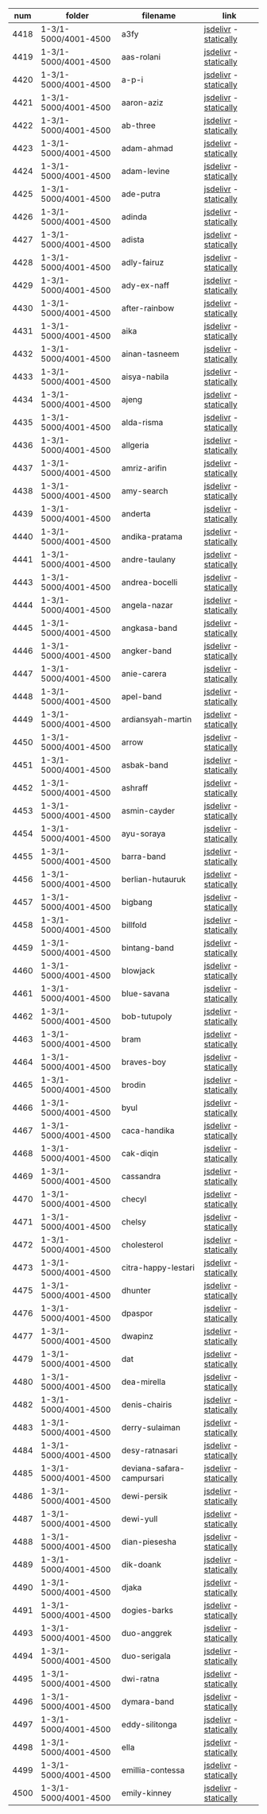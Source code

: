 |  num  | folder | filename | link |
|-------|--------|----------|------|
|4418|1-3/1-5000/4001-4500|a3fy|[jsdelivr](https://cdn.jsdelivr.net/gh/dbchord/png-old-a-600x600_1-3/1-5000/4001-4500/a3fy.png) - [statically](https://cdn.statically.io/gh/dbchord/png-old-a-600x600_1-3/img/1-5000/4001-4500/a3fy.png)|
|4419|1-3/1-5000/4001-4500|aas-rolani|[jsdelivr](https://cdn.jsdelivr.net/gh/dbchord/png-old-a-600x600_1-3/1-5000/4001-4500/aas-rolani.png) - [statically](https://cdn.statically.io/gh/dbchord/png-old-a-600x600_1-3/img/1-5000/4001-4500/aas-rolani.png)|
|4420|1-3/1-5000/4001-4500|a-p-i|[jsdelivr](https://cdn.jsdelivr.net/gh/dbchord/png-old-a-600x600_1-3/1-5000/4001-4500/a-p-i.png) - [statically](https://cdn.statically.io/gh/dbchord/png-old-a-600x600_1-3/img/1-5000/4001-4500/a-p-i.png)|
|4421|1-3/1-5000/4001-4500|aaron-aziz|[jsdelivr](https://cdn.jsdelivr.net/gh/dbchord/png-old-a-600x600_1-3/1-5000/4001-4500/aaron-aziz.png) - [statically](https://cdn.statically.io/gh/dbchord/png-old-a-600x600_1-3/img/1-5000/4001-4500/aaron-aziz.png)|
|4422|1-3/1-5000/4001-4500|ab-three|[jsdelivr](https://cdn.jsdelivr.net/gh/dbchord/png-old-a-600x600_1-3/1-5000/4001-4500/ab-three.png) - [statically](https://cdn.statically.io/gh/dbchord/png-old-a-600x600_1-3/img/1-5000/4001-4500/ab-three.png)|
|4423|1-3/1-5000/4001-4500|adam-ahmad|[jsdelivr](https://cdn.jsdelivr.net/gh/dbchord/png-old-a-600x600_1-3/1-5000/4001-4500/adam-ahmad.png) - [statically](https://cdn.statically.io/gh/dbchord/png-old-a-600x600_1-3/img/1-5000/4001-4500/adam-ahmad.png)|
|4424|1-3/1-5000/4001-4500|adam-levine|[jsdelivr](https://cdn.jsdelivr.net/gh/dbchord/png-old-a-600x600_1-3/1-5000/4001-4500/adam-levine.png) - [statically](https://cdn.statically.io/gh/dbchord/png-old-a-600x600_1-3/img/1-5000/4001-4500/adam-levine.png)|
|4425|1-3/1-5000/4001-4500|ade-putra|[jsdelivr](https://cdn.jsdelivr.net/gh/dbchord/png-old-a-600x600_1-3/1-5000/4001-4500/ade-putra.png) - [statically](https://cdn.statically.io/gh/dbchord/png-old-a-600x600_1-3/img/1-5000/4001-4500/ade-putra.png)|
|4426|1-3/1-5000/4001-4500|adinda|[jsdelivr](https://cdn.jsdelivr.net/gh/dbchord/png-old-a-600x600_1-3/1-5000/4001-4500/adinda.png) - [statically](https://cdn.statically.io/gh/dbchord/png-old-a-600x600_1-3/img/1-5000/4001-4500/adinda.png)|
|4427|1-3/1-5000/4001-4500|adista|[jsdelivr](https://cdn.jsdelivr.net/gh/dbchord/png-old-a-600x600_1-3/1-5000/4001-4500/adista.png) - [statically](https://cdn.statically.io/gh/dbchord/png-old-a-600x600_1-3/img/1-5000/4001-4500/adista.png)|
|4428|1-3/1-5000/4001-4500|adly-fairuz|[jsdelivr](https://cdn.jsdelivr.net/gh/dbchord/png-old-a-600x600_1-3/1-5000/4001-4500/adly-fairuz.png) - [statically](https://cdn.statically.io/gh/dbchord/png-old-a-600x600_1-3/img/1-5000/4001-4500/adly-fairuz.png)|
|4429|1-3/1-5000/4001-4500|ady-ex-naff|[jsdelivr](https://cdn.jsdelivr.net/gh/dbchord/png-old-a-600x600_1-3/1-5000/4001-4500/ady-ex-naff.png) - [statically](https://cdn.statically.io/gh/dbchord/png-old-a-600x600_1-3/img/1-5000/4001-4500/ady-ex-naff.png)|
|4430|1-3/1-5000/4001-4500|after-rainbow|[jsdelivr](https://cdn.jsdelivr.net/gh/dbchord/png-old-a-600x600_1-3/1-5000/4001-4500/after-rainbow.png) - [statically](https://cdn.statically.io/gh/dbchord/png-old-a-600x600_1-3/img/1-5000/4001-4500/after-rainbow.png)|
|4431|1-3/1-5000/4001-4500|aika|[jsdelivr](https://cdn.jsdelivr.net/gh/dbchord/png-old-a-600x600_1-3/1-5000/4001-4500/aika.png) - [statically](https://cdn.statically.io/gh/dbchord/png-old-a-600x600_1-3/img/1-5000/4001-4500/aika.png)|
|4432|1-3/1-5000/4001-4500|ainan-tasneem|[jsdelivr](https://cdn.jsdelivr.net/gh/dbchord/png-old-a-600x600_1-3/1-5000/4001-4500/ainan-tasneem.png) - [statically](https://cdn.statically.io/gh/dbchord/png-old-a-600x600_1-3/img/1-5000/4001-4500/ainan-tasneem.png)|
|4433|1-3/1-5000/4001-4500|aisya-nabila|[jsdelivr](https://cdn.jsdelivr.net/gh/dbchord/png-old-a-600x600_1-3/1-5000/4001-4500/aisya-nabila.png) - [statically](https://cdn.statically.io/gh/dbchord/png-old-a-600x600_1-3/img/1-5000/4001-4500/aisya-nabila.png)|
|4434|1-3/1-5000/4001-4500|ajeng|[jsdelivr](https://cdn.jsdelivr.net/gh/dbchord/png-old-a-600x600_1-3/1-5000/4001-4500/ajeng.png) - [statically](https://cdn.statically.io/gh/dbchord/png-old-a-600x600_1-3/img/1-5000/4001-4500/ajeng.png)|
|4435|1-3/1-5000/4001-4500|alda-risma|[jsdelivr](https://cdn.jsdelivr.net/gh/dbchord/png-old-a-600x600_1-3/1-5000/4001-4500/alda-risma.png) - [statically](https://cdn.statically.io/gh/dbchord/png-old-a-600x600_1-3/img/1-5000/4001-4500/alda-risma.png)|
|4436|1-3/1-5000/4001-4500|allgeria|[jsdelivr](https://cdn.jsdelivr.net/gh/dbchord/png-old-a-600x600_1-3/1-5000/4001-4500/allgeria.png) - [statically](https://cdn.statically.io/gh/dbchord/png-old-a-600x600_1-3/img/1-5000/4001-4500/allgeria.png)|
|4437|1-3/1-5000/4001-4500|amriz-arifin|[jsdelivr](https://cdn.jsdelivr.net/gh/dbchord/png-old-a-600x600_1-3/1-5000/4001-4500/amriz-arifin.png) - [statically](https://cdn.statically.io/gh/dbchord/png-old-a-600x600_1-3/img/1-5000/4001-4500/amriz-arifin.png)|
|4438|1-3/1-5000/4001-4500|amy-search|[jsdelivr](https://cdn.jsdelivr.net/gh/dbchord/png-old-a-600x600_1-3/1-5000/4001-4500/amy-search.png) - [statically](https://cdn.statically.io/gh/dbchord/png-old-a-600x600_1-3/img/1-5000/4001-4500/amy-search.png)|
|4439|1-3/1-5000/4001-4500|anderta|[jsdelivr](https://cdn.jsdelivr.net/gh/dbchord/png-old-a-600x600_1-3/1-5000/4001-4500/anderta.png) - [statically](https://cdn.statically.io/gh/dbchord/png-old-a-600x600_1-3/img/1-5000/4001-4500/anderta.png)|
|4440|1-3/1-5000/4001-4500|andika-pratama|[jsdelivr](https://cdn.jsdelivr.net/gh/dbchord/png-old-a-600x600_1-3/1-5000/4001-4500/andika-pratama.png) - [statically](https://cdn.statically.io/gh/dbchord/png-old-a-600x600_1-3/img/1-5000/4001-4500/andika-pratama.png)|
|4441|1-3/1-5000/4001-4500|andre-taulany|[jsdelivr](https://cdn.jsdelivr.net/gh/dbchord/png-old-a-600x600_1-3/1-5000/4001-4500/andre-taulany.png) - [statically](https://cdn.statically.io/gh/dbchord/png-old-a-600x600_1-3/img/1-5000/4001-4500/andre-taulany.png)|
|4443|1-3/1-5000/4001-4500|andrea-bocelli|[jsdelivr](https://cdn.jsdelivr.net/gh/dbchord/png-old-a-600x600_1-3/1-5000/4001-4500/andrea-bocelli.png) - [statically](https://cdn.statically.io/gh/dbchord/png-old-a-600x600_1-3/img/1-5000/4001-4500/andrea-bocelli.png)|
|4444|1-3/1-5000/4001-4500|angela-nazar|[jsdelivr](https://cdn.jsdelivr.net/gh/dbchord/png-old-a-600x600_1-3/1-5000/4001-4500/angela-nazar.png) - [statically](https://cdn.statically.io/gh/dbchord/png-old-a-600x600_1-3/img/1-5000/4001-4500/angela-nazar.png)|
|4445|1-3/1-5000/4001-4500|angkasa-band|[jsdelivr](https://cdn.jsdelivr.net/gh/dbchord/png-old-a-600x600_1-3/1-5000/4001-4500/angkasa-band.png) - [statically](https://cdn.statically.io/gh/dbchord/png-old-a-600x600_1-3/img/1-5000/4001-4500/angkasa-band.png)|
|4446|1-3/1-5000/4001-4500|angker-band|[jsdelivr](https://cdn.jsdelivr.net/gh/dbchord/png-old-a-600x600_1-3/1-5000/4001-4500/angker-band.png) - [statically](https://cdn.statically.io/gh/dbchord/png-old-a-600x600_1-3/img/1-5000/4001-4500/angker-band.png)|
|4447|1-3/1-5000/4001-4500|anie-carera|[jsdelivr](https://cdn.jsdelivr.net/gh/dbchord/png-old-a-600x600_1-3/1-5000/4001-4500/anie-carera.png) - [statically](https://cdn.statically.io/gh/dbchord/png-old-a-600x600_1-3/img/1-5000/4001-4500/anie-carera.png)|
|4448|1-3/1-5000/4001-4500|apel-band|[jsdelivr](https://cdn.jsdelivr.net/gh/dbchord/png-old-a-600x600_1-3/1-5000/4001-4500/apel-band.png) - [statically](https://cdn.statically.io/gh/dbchord/png-old-a-600x600_1-3/img/1-5000/4001-4500/apel-band.png)|
|4449|1-3/1-5000/4001-4500|ardiansyah-martin|[jsdelivr](https://cdn.jsdelivr.net/gh/dbchord/png-old-a-600x600_1-3/1-5000/4001-4500/ardiansyah-martin.png) - [statically](https://cdn.statically.io/gh/dbchord/png-old-a-600x600_1-3/img/1-5000/4001-4500/ardiansyah-martin.png)|
|4450|1-3/1-5000/4001-4500|arrow|[jsdelivr](https://cdn.jsdelivr.net/gh/dbchord/png-old-a-600x600_1-3/1-5000/4001-4500/arrow.png) - [statically](https://cdn.statically.io/gh/dbchord/png-old-a-600x600_1-3/img/1-5000/4001-4500/arrow.png)|
|4451|1-3/1-5000/4001-4500|asbak-band|[jsdelivr](https://cdn.jsdelivr.net/gh/dbchord/png-old-a-600x600_1-3/1-5000/4001-4500/asbak-band.png) - [statically](https://cdn.statically.io/gh/dbchord/png-old-a-600x600_1-3/img/1-5000/4001-4500/asbak-band.png)|
|4452|1-3/1-5000/4001-4500|ashraff|[jsdelivr](https://cdn.jsdelivr.net/gh/dbchord/png-old-a-600x600_1-3/1-5000/4001-4500/ashraff.png) - [statically](https://cdn.statically.io/gh/dbchord/png-old-a-600x600_1-3/img/1-5000/4001-4500/ashraff.png)|
|4453|1-3/1-5000/4001-4500|asmin-cayder|[jsdelivr](https://cdn.jsdelivr.net/gh/dbchord/png-old-a-600x600_1-3/1-5000/4001-4500/asmin-cayder.png) - [statically](https://cdn.statically.io/gh/dbchord/png-old-a-600x600_1-3/img/1-5000/4001-4500/asmin-cayder.png)|
|4454|1-3/1-5000/4001-4500|ayu-soraya|[jsdelivr](https://cdn.jsdelivr.net/gh/dbchord/png-old-a-600x600_1-3/1-5000/4001-4500/ayu-soraya.png) - [statically](https://cdn.statically.io/gh/dbchord/png-old-a-600x600_1-3/img/1-5000/4001-4500/ayu-soraya.png)|
|4455|1-3/1-5000/4001-4500|barra-band|[jsdelivr](https://cdn.jsdelivr.net/gh/dbchord/png-old-a-600x600_1-3/1-5000/4001-4500/barra-band.png) - [statically](https://cdn.statically.io/gh/dbchord/png-old-a-600x600_1-3/img/1-5000/4001-4500/barra-band.png)|
|4456|1-3/1-5000/4001-4500|berlian-hutauruk|[jsdelivr](https://cdn.jsdelivr.net/gh/dbchord/png-old-a-600x600_1-3/1-5000/4001-4500/berlian-hutauruk.png) - [statically](https://cdn.statically.io/gh/dbchord/png-old-a-600x600_1-3/img/1-5000/4001-4500/berlian-hutauruk.png)|
|4457|1-3/1-5000/4001-4500|bigbang|[jsdelivr](https://cdn.jsdelivr.net/gh/dbchord/png-old-a-600x600_1-3/1-5000/4001-4500/bigbang.png) - [statically](https://cdn.statically.io/gh/dbchord/png-old-a-600x600_1-3/img/1-5000/4001-4500/bigbang.png)|
|4458|1-3/1-5000/4001-4500|billfold|[jsdelivr](https://cdn.jsdelivr.net/gh/dbchord/png-old-a-600x600_1-3/1-5000/4001-4500/billfold.png) - [statically](https://cdn.statically.io/gh/dbchord/png-old-a-600x600_1-3/img/1-5000/4001-4500/billfold.png)|
|4459|1-3/1-5000/4001-4500|bintang-band|[jsdelivr](https://cdn.jsdelivr.net/gh/dbchord/png-old-a-600x600_1-3/1-5000/4001-4500/bintang-band.png) - [statically](https://cdn.statically.io/gh/dbchord/png-old-a-600x600_1-3/img/1-5000/4001-4500/bintang-band.png)|
|4460|1-3/1-5000/4001-4500|blowjack|[jsdelivr](https://cdn.jsdelivr.net/gh/dbchord/png-old-a-600x600_1-3/1-5000/4001-4500/blowjack.png) - [statically](https://cdn.statically.io/gh/dbchord/png-old-a-600x600_1-3/img/1-5000/4001-4500/blowjack.png)|
|4461|1-3/1-5000/4001-4500|blue-savana|[jsdelivr](https://cdn.jsdelivr.net/gh/dbchord/png-old-a-600x600_1-3/1-5000/4001-4500/blue-savana.png) - [statically](https://cdn.statically.io/gh/dbchord/png-old-a-600x600_1-3/img/1-5000/4001-4500/blue-savana.png)|
|4462|1-3/1-5000/4001-4500|bob-tutupoly|[jsdelivr](https://cdn.jsdelivr.net/gh/dbchord/png-old-a-600x600_1-3/1-5000/4001-4500/bob-tutupoly.png) - [statically](https://cdn.statically.io/gh/dbchord/png-old-a-600x600_1-3/img/1-5000/4001-4500/bob-tutupoly.png)|
|4463|1-3/1-5000/4001-4500|bram|[jsdelivr](https://cdn.jsdelivr.net/gh/dbchord/png-old-a-600x600_1-3/1-5000/4001-4500/bram.png) - [statically](https://cdn.statically.io/gh/dbchord/png-old-a-600x600_1-3/img/1-5000/4001-4500/bram.png)|
|4464|1-3/1-5000/4001-4500|braves-boy|[jsdelivr](https://cdn.jsdelivr.net/gh/dbchord/png-old-a-600x600_1-3/1-5000/4001-4500/braves-boy.png) - [statically](https://cdn.statically.io/gh/dbchord/png-old-a-600x600_1-3/img/1-5000/4001-4500/braves-boy.png)|
|4465|1-3/1-5000/4001-4500|brodin|[jsdelivr](https://cdn.jsdelivr.net/gh/dbchord/png-old-a-600x600_1-3/1-5000/4001-4500/brodin.png) - [statically](https://cdn.statically.io/gh/dbchord/png-old-a-600x600_1-3/img/1-5000/4001-4500/brodin.png)|
|4466|1-3/1-5000/4001-4500|byul|[jsdelivr](https://cdn.jsdelivr.net/gh/dbchord/png-old-a-600x600_1-3/1-5000/4001-4500/byul.png) - [statically](https://cdn.statically.io/gh/dbchord/png-old-a-600x600_1-3/img/1-5000/4001-4500/byul.png)|
|4467|1-3/1-5000/4001-4500|caca-handika|[jsdelivr](https://cdn.jsdelivr.net/gh/dbchord/png-old-a-600x600_1-3/1-5000/4001-4500/caca-handika.png) - [statically](https://cdn.statically.io/gh/dbchord/png-old-a-600x600_1-3/img/1-5000/4001-4500/caca-handika.png)|
|4468|1-3/1-5000/4001-4500|cak-diqin|[jsdelivr](https://cdn.jsdelivr.net/gh/dbchord/png-old-a-600x600_1-3/1-5000/4001-4500/cak-diqin.png) - [statically](https://cdn.statically.io/gh/dbchord/png-old-a-600x600_1-3/img/1-5000/4001-4500/cak-diqin.png)|
|4469|1-3/1-5000/4001-4500|cassandra|[jsdelivr](https://cdn.jsdelivr.net/gh/dbchord/png-old-a-600x600_1-3/1-5000/4001-4500/cassandra.png) - [statically](https://cdn.statically.io/gh/dbchord/png-old-a-600x600_1-3/img/1-5000/4001-4500/cassandra.png)|
|4470|1-3/1-5000/4001-4500|checyl|[jsdelivr](https://cdn.jsdelivr.net/gh/dbchord/png-old-a-600x600_1-3/1-5000/4001-4500/checyl.png) - [statically](https://cdn.statically.io/gh/dbchord/png-old-a-600x600_1-3/img/1-5000/4001-4500/checyl.png)|
|4471|1-3/1-5000/4001-4500|chelsy|[jsdelivr](https://cdn.jsdelivr.net/gh/dbchord/png-old-a-600x600_1-3/1-5000/4001-4500/chelsy.png) - [statically](https://cdn.statically.io/gh/dbchord/png-old-a-600x600_1-3/img/1-5000/4001-4500/chelsy.png)|
|4472|1-3/1-5000/4001-4500|cholesterol|[jsdelivr](https://cdn.jsdelivr.net/gh/dbchord/png-old-a-600x600_1-3/1-5000/4001-4500/cholesterol.png) - [statically](https://cdn.statically.io/gh/dbchord/png-old-a-600x600_1-3/img/1-5000/4001-4500/cholesterol.png)|
|4473|1-3/1-5000/4001-4500|citra-happy-lestari|[jsdelivr](https://cdn.jsdelivr.net/gh/dbchord/png-old-a-600x600_1-3/1-5000/4001-4500/citra-happy-lestari.png) - [statically](https://cdn.statically.io/gh/dbchord/png-old-a-600x600_1-3/img/1-5000/4001-4500/citra-happy-lestari.png)|
|4475|1-3/1-5000/4001-4500|dhunter|[jsdelivr](https://cdn.jsdelivr.net/gh/dbchord/png-old-a-600x600_1-3/1-5000/4001-4500/dhunter.png) - [statically](https://cdn.statically.io/gh/dbchord/png-old-a-600x600_1-3/img/1-5000/4001-4500/dhunter.png)|
|4476|1-3/1-5000/4001-4500|dpaspor|[jsdelivr](https://cdn.jsdelivr.net/gh/dbchord/png-old-a-600x600_1-3/1-5000/4001-4500/dpaspor.png) - [statically](https://cdn.statically.io/gh/dbchord/png-old-a-600x600_1-3/img/1-5000/4001-4500/dpaspor.png)|
|4477|1-3/1-5000/4001-4500|dwapinz|[jsdelivr](https://cdn.jsdelivr.net/gh/dbchord/png-old-a-600x600_1-3/1-5000/4001-4500/dwapinz.png) - [statically](https://cdn.statically.io/gh/dbchord/png-old-a-600x600_1-3/img/1-5000/4001-4500/dwapinz.png)|
|4479|1-3/1-5000/4001-4500|dat|[jsdelivr](https://cdn.jsdelivr.net/gh/dbchord/png-old-a-600x600_1-3/1-5000/4001-4500/dat.png) - [statically](https://cdn.statically.io/gh/dbchord/png-old-a-600x600_1-3/img/1-5000/4001-4500/dat.png)|
|4480|1-3/1-5000/4001-4500|dea-mirella|[jsdelivr](https://cdn.jsdelivr.net/gh/dbchord/png-old-a-600x600_1-3/1-5000/4001-4500/dea-mirella.png) - [statically](https://cdn.statically.io/gh/dbchord/png-old-a-600x600_1-3/img/1-5000/4001-4500/dea-mirella.png)|
|4482|1-3/1-5000/4001-4500|denis-chairis|[jsdelivr](https://cdn.jsdelivr.net/gh/dbchord/png-old-a-600x600_1-3/1-5000/4001-4500/denis-chairis.png) - [statically](https://cdn.statically.io/gh/dbchord/png-old-a-600x600_1-3/img/1-5000/4001-4500/denis-chairis.png)|
|4483|1-3/1-5000/4001-4500|derry-sulaiman|[jsdelivr](https://cdn.jsdelivr.net/gh/dbchord/png-old-a-600x600_1-3/1-5000/4001-4500/derry-sulaiman.png) - [statically](https://cdn.statically.io/gh/dbchord/png-old-a-600x600_1-3/img/1-5000/4001-4500/derry-sulaiman.png)|
|4484|1-3/1-5000/4001-4500|desy-ratnasari|[jsdelivr](https://cdn.jsdelivr.net/gh/dbchord/png-old-a-600x600_1-3/1-5000/4001-4500/desy-ratnasari.png) - [statically](https://cdn.statically.io/gh/dbchord/png-old-a-600x600_1-3/img/1-5000/4001-4500/desy-ratnasari.png)|
|4485|1-3/1-5000/4001-4500|deviana-safara-campursari|[jsdelivr](https://cdn.jsdelivr.net/gh/dbchord/png-old-a-600x600_1-3/1-5000/4001-4500/deviana-safara-campursari.png) - [statically](https://cdn.statically.io/gh/dbchord/png-old-a-600x600_1-3/img/1-5000/4001-4500/deviana-safara-campursari.png)|
|4486|1-3/1-5000/4001-4500|dewi-persik|[jsdelivr](https://cdn.jsdelivr.net/gh/dbchord/png-old-a-600x600_1-3/1-5000/4001-4500/dewi-persik.png) - [statically](https://cdn.statically.io/gh/dbchord/png-old-a-600x600_1-3/img/1-5000/4001-4500/dewi-persik.png)|
|4487|1-3/1-5000/4001-4500|dewi-yull|[jsdelivr](https://cdn.jsdelivr.net/gh/dbchord/png-old-a-600x600_1-3/1-5000/4001-4500/dewi-yull.png) - [statically](https://cdn.statically.io/gh/dbchord/png-old-a-600x600_1-3/img/1-5000/4001-4500/dewi-yull.png)|
|4488|1-3/1-5000/4001-4500|dian-piesesha|[jsdelivr](https://cdn.jsdelivr.net/gh/dbchord/png-old-a-600x600_1-3/1-5000/4001-4500/dian-piesesha.png) - [statically](https://cdn.statically.io/gh/dbchord/png-old-a-600x600_1-3/img/1-5000/4001-4500/dian-piesesha.png)|
|4489|1-3/1-5000/4001-4500|dik-doank|[jsdelivr](https://cdn.jsdelivr.net/gh/dbchord/png-old-a-600x600_1-3/1-5000/4001-4500/dik-doank.png) - [statically](https://cdn.statically.io/gh/dbchord/png-old-a-600x600_1-3/img/1-5000/4001-4500/dik-doank.png)|
|4490|1-3/1-5000/4001-4500|djaka|[jsdelivr](https://cdn.jsdelivr.net/gh/dbchord/png-old-a-600x600_1-3/1-5000/4001-4500/djaka.png) - [statically](https://cdn.statically.io/gh/dbchord/png-old-a-600x600_1-3/img/1-5000/4001-4500/djaka.png)|
|4491|1-3/1-5000/4001-4500|dogies-barks|[jsdelivr](https://cdn.jsdelivr.net/gh/dbchord/png-old-a-600x600_1-3/1-5000/4001-4500/dogies-barks.png) - [statically](https://cdn.statically.io/gh/dbchord/png-old-a-600x600_1-3/img/1-5000/4001-4500/dogies-barks.png)|
|4493|1-3/1-5000/4001-4500|duo-anggrek|[jsdelivr](https://cdn.jsdelivr.net/gh/dbchord/png-old-a-600x600_1-3/1-5000/4001-4500/duo-anggrek.png) - [statically](https://cdn.statically.io/gh/dbchord/png-old-a-600x600_1-3/img/1-5000/4001-4500/duo-anggrek.png)|
|4494|1-3/1-5000/4001-4500|duo-serigala|[jsdelivr](https://cdn.jsdelivr.net/gh/dbchord/png-old-a-600x600_1-3/1-5000/4001-4500/duo-serigala.png) - [statically](https://cdn.statically.io/gh/dbchord/png-old-a-600x600_1-3/img/1-5000/4001-4500/duo-serigala.png)|
|4495|1-3/1-5000/4001-4500|dwi-ratna|[jsdelivr](https://cdn.jsdelivr.net/gh/dbchord/png-old-a-600x600_1-3/1-5000/4001-4500/dwi-ratna.png) - [statically](https://cdn.statically.io/gh/dbchord/png-old-a-600x600_1-3/img/1-5000/4001-4500/dwi-ratna.png)|
|4496|1-3/1-5000/4001-4500|dymara-band|[jsdelivr](https://cdn.jsdelivr.net/gh/dbchord/png-old-a-600x600_1-3/1-5000/4001-4500/dymara-band.png) - [statically](https://cdn.statically.io/gh/dbchord/png-old-a-600x600_1-3/img/1-5000/4001-4500/dymara-band.png)|
|4497|1-3/1-5000/4001-4500|eddy-silitonga|[jsdelivr](https://cdn.jsdelivr.net/gh/dbchord/png-old-a-600x600_1-3/1-5000/4001-4500/eddy-silitonga.png) - [statically](https://cdn.statically.io/gh/dbchord/png-old-a-600x600_1-3/img/1-5000/4001-4500/eddy-silitonga.png)|
|4498|1-3/1-5000/4001-4500|ella|[jsdelivr](https://cdn.jsdelivr.net/gh/dbchord/png-old-a-600x600_1-3/1-5000/4001-4500/ella.png) - [statically](https://cdn.statically.io/gh/dbchord/png-old-a-600x600_1-3/img/1-5000/4001-4500/ella.png)|
|4499|1-3/1-5000/4001-4500|emillia-contessa|[jsdelivr](https://cdn.jsdelivr.net/gh/dbchord/png-old-a-600x600_1-3/1-5000/4001-4500/emillia-contessa.png) - [statically](https://cdn.statically.io/gh/dbchord/png-old-a-600x600_1-3/img/1-5000/4001-4500/emillia-contessa.png)|
|4500|1-3/1-5000/4001-4500|emily-kinney|[jsdelivr](https://cdn.jsdelivr.net/gh/dbchord/png-old-a-600x600_1-3/1-5000/4001-4500/emily-kinney.png) - [statically](https://cdn.statically.io/gh/dbchord/png-old-a-600x600_1-3/img/1-5000/4001-4500/emily-kinney.png)|

